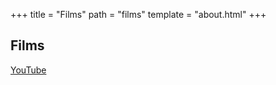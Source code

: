+++
title = "Films"
path = "films"
template = "about.html"
+++

## Films
[YouTube](https://www.youtube.com/channel/UCbpi3-bUNmmsJ0djuL38lmA)
